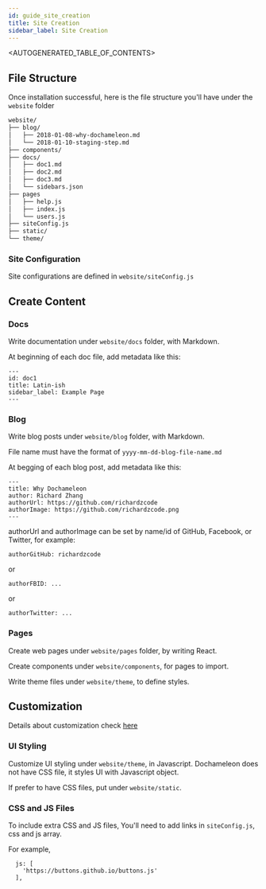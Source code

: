 ```yaml
---
id: guide_site_creation
title: Site Creation
sidebar_label: Site Creation
---
```


<AUTOGENERATED_TABLE_OF_CONTENTS>

## File Structure

Once installation successful, here is the file structure you'll have under the `website` folder

```bash
website/
├── blog/
│   ├── 2018-01-08-why-dochameleon.md
│   └── 2018-01-10-staging-step.md
├── components/
├── docs/
│   ├── doc1.md
│   ├── doc2.md
│   ├── doc3.md
│   └── sidebars.json
├── pages
│   ├── help.js
│   ├── index.js
│   └── users.js
├── siteConfig.js
├── static/
└── theme/
```

### Site Configuration

Site configurations are defined in `website/siteConfig.js`

## Create Content

### Docs

Write documentation under `website/docs` folder, with Markdown.

At beginning of each doc file, add metadata like this:

```
---
id: doc1
title: Latin-ish
sidebar_label: Example Page
---
```

### Blog

Write blog posts under `website/blog` folder, with Markdown.

File name must have the format of `yyyy-mm-dd-blog-file-name.md`

At begging of each blog post, add metadata like this:

```
---
title: Why Dochameleon
author: Richard Zhang
authorUrl: https://github.com/richardzcode
authorImage: https://github.com/richardzcode.png
---
```

authorUrl and authorImage can be set by name/id of GitHub, Facebook, or Twitter, for example:

```
authorGitHub: richardzcode
```

or

```
authorFBID: ...
```

or

```
authorTwitter: ...
```

### Pages

Create web pages under `website/pages` folder, by writing React.

Create components under `website/components`, for pages to import.

Write theme files under `website/theme`, to define styles.

## Customization

Details about customization check [here](guide_color_scheme.md)

### UI Styling

Customize UI styling under `website/theme`, in Javascript. Dochameleon does not have CSS file, it styles UI with Javascript object.

If prefer to have CSS files, put under `website/static`.

### CSS and JS Files

To include extra CSS and JS files, You'll need to add links in `siteConfig.js`, css and js array.

For example,
```
  js: [
    'https://buttons.github.io/buttons.js'
  ],
```
